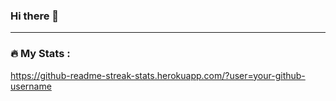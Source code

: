 ### Hi there 👋

---

### :fire: My Stats :
https://github-readme-streak-stats.herokuapp.com/?user=your-github-username

